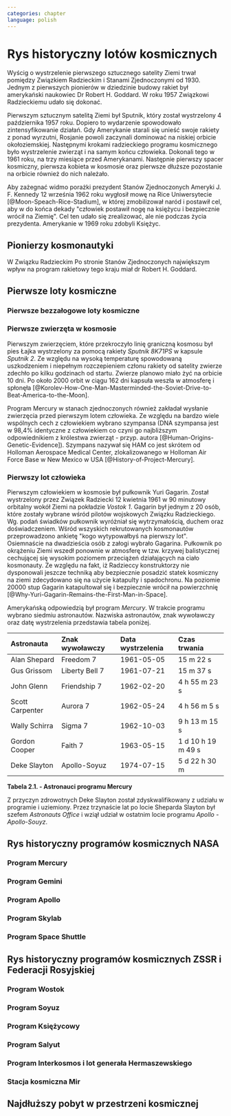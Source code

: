 ```yaml
---
categories: chapter
language: polish
---
```


# Rys historyczny lotów kosmicznych
<!-- TODO: The Space Race began on August 2, 1955, when the Soviet Union responded to the US announcement four days earlier of intent to launch artificial satellites for the International Geophysical Year, by declaring they would also launch a satellite "in the near future". The Soviet Union beat the US to this, with the October 4, 1957 orbiting of Sputnik 1, and later beat the US to the first human in space, Yuri Gagarin, on April 12, 1961. The race peaked with the July 20, 1969 US landing of the first humans on the Moon with Apollo 11. The USSR tried but failed manned lunar missions, and eventually cancelled them and concentrated on Earth orbital space stations.

A period of détente followed with the April 1972 agreement on a co-operative Apollo–Soyuz Test Project, resulting in the July 1975 rendezvous in Earth orbit of a US astronaut crew with a Soviet cosmonaut crew. The end of the Space Race is harder to pinpoint than its beginning, but it was over by the December, 1991 dissolution of the Soviet Union, after which true spaceflight cooperation between the US and Russia began. -->
<!-- TODO: kolejność wydarzeń -->

Wyścig o wystrzelenie pierwszego sztucznego satelity Ziemi trwał pomiędzy Związkiem Radzieckim i Stanami Zjednoczonymi od 1930. Jednym z pierwszych pionierów w dziedzinie budowy rakiet był amerykański naukowiec Dr Robert H. Goddard. W roku 1957 Związkowi Radzieckiemu udało się dokonać.

Pierwszym sztucznym satelitą Ziemi był Sputnik, który został wystrzelony 4 października 1957 roku. Dopiero to wydarzenie spowodowało zintensyfikowanie działań. Gdy Amerykanie starali się unieść swoje rakiety z ponad wyrzutni, Rosjanie powoli zaczynali dominować na niskiej orbicie okołoziemskiej. Następnymi krokami radzieckiego programu kosmicznego było wystrzelenie zwierząt i na samym końcu człowieka. Dokonali tego w 1961 roku, na trzy miesiące przed Amerykanami. Następnie pierwszy spacer kosmiczny, pierwsza kobieta w kosmosie oraz pierwsze dłuższe pozostanie na orbicie również do nich należało.

Aby zażegnać widmo porażki prezydent Stanów Zjednoczonych Ameryki J. F. Kennedy 12 września 1962 roku wygłosił mowę na Rice Uniwersytecie [@Moon-Speach-Rice-Stadium], w której zmobilizował naród i postawił cel, aby w do końca dekady "człowiek postawił nogę na księżycu i bezpiecznie wrócił na Ziemię". Cel ten udało się zrealizować, ale nie podczas życia prezydenta. Amerykanie w 1969 roku zdobyli Księżyc.

## Pionierzy kosmonautyki
<!-- TODO: cytat -->

W Związku Radzieckim
Po stronie Stanów Zjednoczonych największym wpływ na program rakietowy tego kraju miał dr Robert H. Goddard.

## Pierwsze loty kosmiczne

### Pierwsze bezzałogowe loty kosmiczne

### Pierwsze zwierzęta w kosmosie

Pierwszym zwierzęciem, które przekroczyło linię graniczną kosmosu był pies Łajka wystrzelony za pomocą rakiety *Sputnik 8K71PS* w kapsule *Sputnik 2*. Ze względu na wysoką temperaturę spowodowaną uszkodzeniem i niepełnym rozczepieniem członu rakiety od satelity zwierze zdechło po kilku godzinach od startu. Zwierze planowo miało żyć na orbicie 10 dni. Po około 2000 orbit w ciągu 162 dni kapsuła weszła w atmosferę i spłonęła [@Korolev-How-One-Man-Masterminded-the-Soviet-Drive-to-Beat-America-to-the-Moon].

Program Mercury w stanach zjednoczonych również zakładał wysłanie zwierzęcia przed pierwszym lotem człowieka. Ze względu na bardzo wiele wspólnych cech z człowiekiem wybrano szympansa (DNA szympansa jest w 98,4% identyczne z człowiekiem co czyni go najbliższym odpowiednikiem z królestwa zwierząt - przyp. autora [@Human-Origins-Genetic-Evidence]). Szympans nazywał się HAM co jest skrótem od Holloman Aerospace Medical Center, zlokalizowanego w Holloman Air Force Base w New Mexico w USA [@History-of-Project-Mercury].

### Pierwszy lot człowieka
<!-- TODO: długość lotu -->
<!-- TODO: ilość osób z naboru Gagarina -->
<!-- TODO: źródło cytatu 1 -->
<!-- TODO: źródło cytatu 2 -->

Pierwszym człowiekiem w kosmosie był pułkownik Yuri Gagarin. Został wystrzelony przez Związek Radziecki 12 kwietnia 1961 w 90 minutowy orbitalny wokół Ziemi na pokładzie *Vostok 1*. Gagarin był jednym z 20 osób, które zostały wybrane wśród pilotów wojskowych Związku Radzieckiego. Wg. podań świadków pułkownik wyróżniał się wytrzymałością, duchem oraz doświadczeniem. Wśród wszyskich rekrutowanych kosmonautów przeprowadzono ankietę "kogo wytypowałbyś na pierwszy lot". Osiemnaście na dwadzieścia osób z załogi wybrało Gagarina. Pułkownik po okrążeniu Ziemi wszedł ponownie w atmosferę w tzw. krzywej balistycznej cechującej się wysokim poziomem przeciążeń działających na ciało kosmonauty. Ze względu na fakt, iż Radzieccy konstruktorzy nie dysponowali jeszcze techniką aby bezpiecznie posadzić statek kosmiczny na ziemi zdecydowano się na użycie katapulty i spadochronu. Na poziomie 20000 stup Gagarin katapultował się i bezpiecznie wrócił na powierzchnię [@Why-Yuri-Gagarin-Remains-the-First-Man-in-Space].

Amerykańską odpowiedzią był program *Mercury*. W trakcie programu wybrano siedmiu astronautów. Nazwiska astronautów, znak wywoławczy oraz datę wystrzelenia przedstawia tabela poniżej.

| Astronauta      | Znak wywoławczy | Data wystrzelenia | Czas trwania       |
|:----------------|:----------------|:------------------|:-------------------|
| Alan Shepard    | Freedom 7       | 1961-05-05        | 15 m 22 s          |
| Gus Grissom     | Liberty Bell 7  | 1961-07-21        | 15 m 37 s          |
| John Glenn      | Friendship 7    | 1962-02-20        | 4 h 55 m 23 s      |
| Scott Carpenter | Aurora 7        | 1962-05-24        | 4 h 56 m 5 s       |
| Wally Schirra   | Sigma 7         | 1962-10-03        | 9 h 13 m 15 s      |
| Gordon Cooper   | Faith 7         | 1963-05-15        | 1 d 10 h 19 m 49 s |
| Deke Slayton    | Apollo-Soyuz    | 1974-07-15        | 5 d 22 h 30 m      |

**Tabela 2.1. - Astronauci programu Mercury**

Z przyczyn zdrowotnych Deke Slayton został zdyskwalifikowany z udziału w programie i uziemiony. Przez trzynaście lat po locie Sheparda Slayton był szefem *Astronauts Office* i wziął udział w ostatnim locie programu *Apollo - Apollo-Souyz*.

## Rys historyczny programów kosmicznych NASA

### Program Mercury

### Program Gemini

### Program Apollo

### Program Skylab

### Program Space Shuttle

## Rys historyczny programów kosmicznych ZSSR i Federacji Rosyjskiej

### Program Wostok

### Program Soyuz

### Program Księżycowy

### Program Salyut

### Program Interkosmos i lot generała Hermaszewskiego
<!-- TODO: Program Intercosmos i lot generała Hermaszewskiego
- http://www.spacepatches.nl/salyut_frame.html
-->

### Stacja kosmiczna Mir

## Najdłuższy pobyt w przestrzeni kosmicznej
<!-- TODO: Najdłuższy pobyt w przestrzeni kosmicznej
- http://www.asc-csa.gc.ca/eng/astronauts/faq.asp#details_48
- What is the longest time anyone has ever spent in space? Russian cosmonaut Gennady Padalka holds the record for the longest accumulated stay in space, clocking 879 days in orbit, during five different missions.
- Another Russian cosmonaut, Dr. Valeri Polyakov, holds the record for the longest continuous stay in space: 437 days, 17 hours and 38 minutes (14 months) on Mir, from January 1994 to March 1995.
-->

